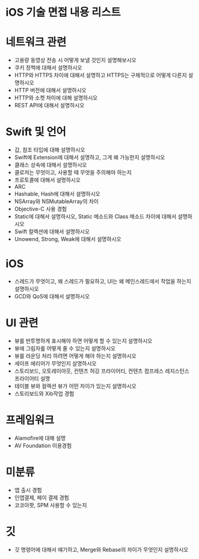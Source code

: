 # iOS 기술 면접 내용 리스트

# 네트워크 관련
- 고용량 동영상 전송 시 어떻게 보낼 것인지 설명해보시오
- 쿠키 정책에 대해서 설명하시오
- HTTP와 HTTPS 차이에 대해서 설명하고 HTTPS는 구체적으로 어떻게 다른지 설명하시오
- HTTP 버전에 대해서 설명하시오
- HTTP와 소켓 차이에 대해 설명하시오
- REST API에 대해서 설명하시오

# Swift 및 언어
- 갑, 참조 타입에 대해 설명하시오
- Swift에 Extension에 대해서 설명하고, 그게 왜 가능한지 설명하시오
- 클래스 상속에 대해서 설명하시오
- 클로저는 무엇이고, 사용할 때 무엇을 주의해야 하는지
- 프로토콜에 대해서 설명하시오
- ARC
- Hashable, Hash에 대해서 설명하시오
- NSArray와 NSMutableArray의 차이
- Objective-C 사용 경험
- Static에 대해서 설명하시오, Static 메소드와 Class 메소드 차이에 대해서 설명하시오
- Swift 컬랙션에 대해서 설명하시오
- Unowend, Strong, Weak에 대해서 설명하시오

# iOS
- 스레드가 무엇이고, 왜 스레드가 필요하고, UI는 왜 메인스레드에서 작업을 하는지 설명하시오
- GCD와 QoS에 대해서 설명하시오

# UI 관련
- 뷰를 반투명하게 표시해야 하면 어떻게 할 수 있는지 설명하시오
- 뷰에 그림자를 어떻게 줄 수 있는지 설명하시오
- 뷰를 라운딩 처리 하려면 어떻게 해야 하는지 설명하시오
- 세이프 에리어가 무엇인지 살명하시오
- 스토리보드, 오토레이아웃, 컨텐츠 허깅 프라이어티, 컨텐츠 컴프레스 레지스턴스 프라이어티 설명
- 테이블 뷰와 컬렉션 뷰가 어떤 차이가 있는지 설명하시오
- 스토리보드와 Xib작업 경험

# 프레임워크
- Alamofire에 대해 설명
- AV Foundation 이용경험

# 미분류
- 앱 출시 경험
- 인앱결제, 페이 결제 경험
- 코코아팟, SPM 사용할 수 있는지

# 깃
- 깃 명령어에 대해서 얘기하고, Merge와 Rebase의 차이가 무엇인지 설명하시오

